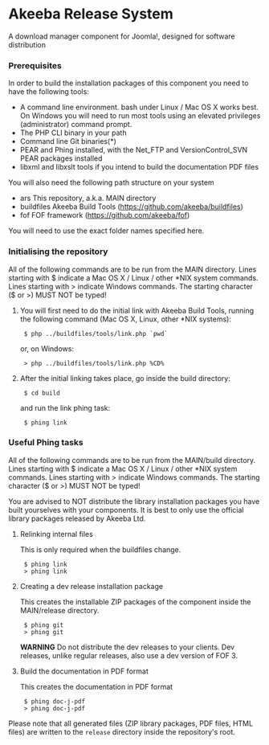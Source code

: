 # Akeeba Release System
A download manager component for Joomla!, designed for software distribution

### Prerequisites

In order to build the installation packages of this component you need to have
the following tools:

* A command line environment. bash under Linux / Mac OS X works best. On Windows
  you will need to run most tools using an elevated privileges (administrator)
  command prompt.
* The PHP CLI binary in your path
* Command line Git binaries(*)
* PEAR and Phing installed, with the Net_FTP and VersionControl_SVN PEAR
  packages installed
* libxml and libxslt tools if you intend to build the documentation PDF files

You will also need the following path structure on your system
* ars			This repository, a.k.a. MAIN directory
* buildfiles	Akeeba Build Tools (https://github.com/akeeba/buildfiles)
* fof			FOF framework (https://github.com/akeeba/fof)

You will need to use the exact folder names specified here.

### Initialising the repository

All of the following commands are to be run from the MAIN directory. Lines
starting with $ indicate a Mac OS X / Linux / other *NIX system commands. Lines
starting with > indicate Windows commands. The starting character ($ or >) MUST
NOT be typed!

1. You will first need to do the initial link with Akeeba Build Tools, running
   the following command (Mac OS X, Linux, other *NIX systems):

		$ php ../buildfiles/tools/link.php `pwd`

   or, on Windows:

		> php ../buildfiles/tools/link.php %CD%

1. After the initial linking takes place, go inside the build directory:

		$ cd build

   and run the link phing task:

		$ phing link

### Useful Phing tasks

All of the following commands are to be run from the MAIN/build directory.
Lines starting with $ indicate a Mac OS X / Linux / other *NIX system commands.
Lines starting with > indicate Windows commands. The starting character ($ or >)
MUST NOT be typed!

You are advised to NOT distribute the library installation packages you have built yourselves with your components. It
is best to only use the official library packages released by Akeeba Ltd.

1. Relinking internal files

   This is only required when the buildfiles change.

		$ phing link
		> phing link

1. Creating a dev release installation package

   This creates the installable ZIP packages of the component inside the
   MAIN/release directory.

		$ phing git
		> phing git
		
   **WARNING** Do not distribute the dev releases to your clients. Dev releases, unlike regular releases, also use a
   dev version of FOF 3.

1. Build the documentation in PDF format

   This creates the documentation in PDF format

		$ phing doc-j-pdf
		> phing doc-j-pdf


Please note that all generated files (ZIP library packages, PDF files, HTML files) are written to the
`release` directory inside the repository's root.

